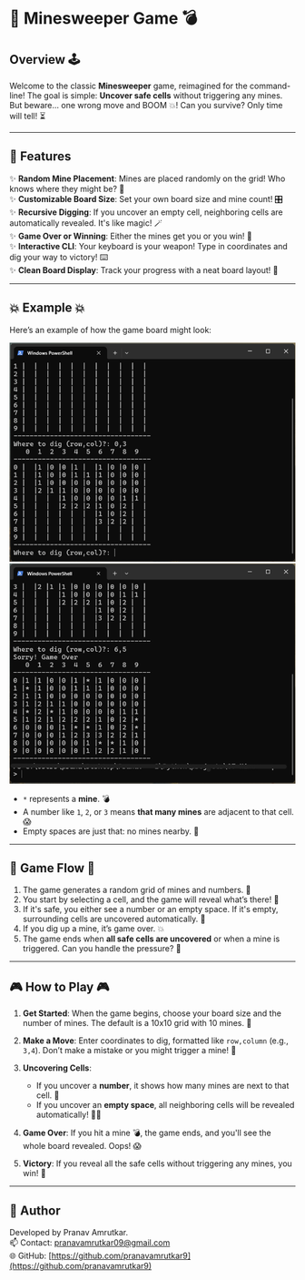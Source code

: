 # 🧩 **Minesweeper Game** 💣

## Overview 🕹️

Welcome to the classic **Minesweeper** game, reimagined for the command-line! The goal is simple: **Uncover safe cells** without triggering any mines. But beware… one wrong move and BOOM 💥! Can you survive? Only time will tell! ⏳

---

## 🌟 Features 
✨ **Random Mine Placement**: Mines are placed randomly on the grid! Who knows where they might be? 🤔  
✨ **Customizable Board Size**: Set your own board size and mine count! 🎛️  
✨ **Recursive Digging**: If you uncover an empty cell, neighboring cells are automatically revealed. It's like magic! 🪄  
✨ **Game Over or Winning**: Either the mines get you or you win! 🎉  
✨ **Interactive CLI**: Your keyboard is your weapon! Type in coordinates and dig your way to victory! ⌨️  
✨ **Clean Board Display**: Track your progress with a neat board layout! 🧹

---

## 💥 **Example** 💥

Here’s an example of how the game board might look:

![Minesweeper Board Example](./screenshot1.png)
![Minesweeper Board Example](./screenshot2.png)

- `*` represents a **mine**. 💣  
- A number like `1`, `2`, or `3` means **that many mines** are adjacent to that cell. 😱  
- Empty spaces are just that: no mines nearby. 🌱

---

## 🔄 **Game Flow** 🔄

1. The game generates a random grid of mines and numbers. 🧩  
2. You start by selecting a cell, and the game will reveal what’s there! 🤫  
3. If it's safe, you either see a number or an empty space. If it's empty, surrounding cells are uncovered automatically. 🚀  
4. If you dig up a mine, it’s game over. 💥  
5. The game ends when **all safe cells are uncovered** or when a mine is triggered. Can you handle the pressure? 🧠

---

## 🎮 **How to Play** 🎮

1. **Get Started**: When the game begins, choose your board size and the number of mines. The default is a 10x10 grid with 10 mines. 🎲  
   
2. **Make a Move**: Enter coordinates to dig, formatted like `row,column` (e.g., `3,4`). Don’t make a mistake or you might trigger a mine! 🚫

3. **Uncovering Cells**:  
   - If you uncover a **number**, it shows how many mines are next to that cell. 🔢  
   - If you uncover an **empty space**, all neighboring cells will be revealed automatically! 🕵️‍♀️
   
4. **Game Over**: If you hit a mine 💣, the game ends, and you'll see the whole board revealed. Oops! 😱  
   
5. **Victory**: If you reveal all the safe cells without triggering any mines, you win! 🏅

---

## 👤 Author

Developed by Pranav Amrutkar.  
📫 Contact: pranavamrutkar09@gmail.com  
🌐 GitHub: [https://github.com/pranavamrutkar9](https://github.com/pranavamrutkar9)

